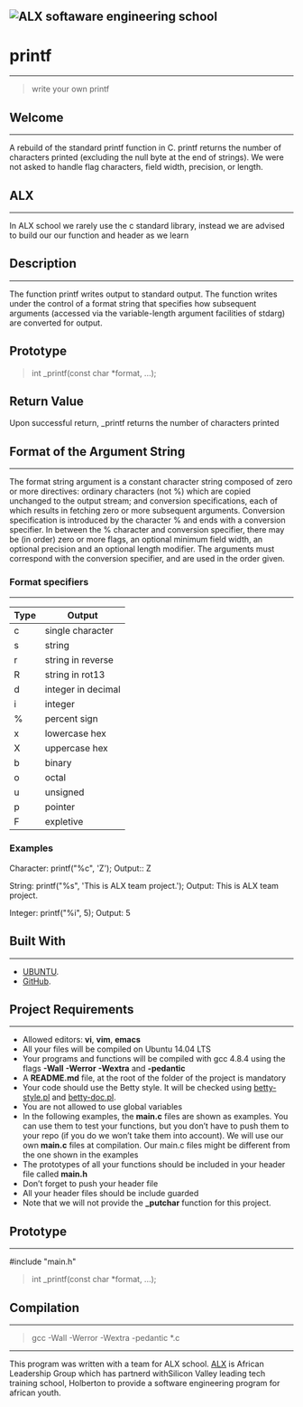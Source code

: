 ![ALX softaware engineering school](https://theme.zdassets.com/theme_assets/10239256/f69718478ae7ecaaae43d9f8aefd9638c313b55e.jpg "ALX")
---
# printf
---
> write your own printf 
## Welcome
---
A rebuild of the standard printf function in C. printf returns the number of characters printed (excluding the null byte at the end of strings). We were not asked to handle flag characters, field width, precision, or length.
## ALX
---
In ALX school we rarely use the c standard library, instead we are advised to build our our function and header as we learn 

## Description
---
The function printf writes output to standard output. The function writes under the control of a format string that specifies how subsequent arguments (accessed via the variable-length argument facilities of stdarg) are converted for output.

## Prototype
> int _printf(const char *format, ...);

## Return Value

Upon successful return, _printf returns the number of characters printed

## Format of the Argument String
---
The format string argument is a constant character string composed of zero or more directives: ordinary characters (not %) which are copied unchanged to the output stream; and conversion specifications, each of which results in fetching zero or more subsequent arguments. Conversion specification is introduced by the character % and ends with a conversion specifier. In between the % character and conversion specifier, there may be (in order) zero or more flags, an optional minimum field width, an optional precision and an optional length modifier. The arguments must correspond with the conversion specifier, and are used in the order given.

### Format specifiers
---
| Type        | Output               |
| ----------- | -------------------- |
| c           | single character     |
| s           | string               |
| r           | string in reverse    |
| R           | string in rot13      |
| d           | integer in decimal   |
| i           | integer              |
| %           | percent sign         |
| x           | lowercase hex        |
| X           | uppercase hex        |
| b           | binary               |
| o           | octal                |
| u    	      | unsigned             |
| p           | pointer              |
| F           | expletive            |

### Examples
Character: printf("%c", 'Z'); Output:: Z

String: printf("%s", 'This is  ALX team project.'); Output: This is ALX team project.

Integer: printf("%i", 5); Output: 5


## Built With
---
- [UBUNTU](https://ubuntu.com/).
- [GitHub](https://github-dotcom.gateway.web.tr/).

## Project Requirements
---
- Allowed editors: **vi**, **vim**, **emacs**
- All your files will be compiled on Ubuntu 14.04 LTS
- Your programs and functions will be compiled with gcc 4.8.4 using the flags **-Wall** **-Werror** **-Wextra** and **-pedantic**
- A **README.md** file, at the root of the folder of the project is mandatory
- Your code should use the Betty style. It will be checked using [betty-style.pl](https://github-dotcom.gateway.web.tr/holbertonschool/Betty/blob/master/betty-style.pl) and [betty-doc.pl](https://github-dotcom.gateway.web.tr/holbertonschool/Betty/blob/master/betty-doc.pl).
- You are not allowed to use global variables
- In the following examples, the **main.c** files are shown as examples. You can use them to test your functions, but you don’t have to push them to your repo (if you do we won’t take them into account). We will use our own **main.c** files at compilation. Our main.c files might be different from the one shown in the examples
- The prototypes of all your functions should be included in your header file called **main.h**
- Don’t forget to push your header file
- All your header files should be include guarded
- Note that we will not provide the **_putchar** function for this project.

## Prototype
---
#include "main.h"
> int _printf(const char *format, ...);

## Compilation
---
> gcc -Wall -Werror -Wextra -pedantic *.c


---
This program was written with a team for ALX school. [ALX](https://www.alxafrica.com/) is African  Leadership Group which has partnerd withSilicon Valley leading tech training school, Holberton to provide a software engineering program for african youth. 
